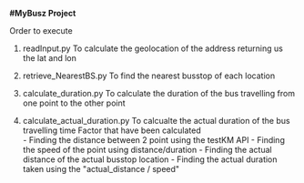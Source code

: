 <b>#MyBusz Project</b>

Order to execute
1) readInput.py 
    To calculate the geolocation of the address returning us the lat and lon

2) retrieve_NearestBS.py
    To find the nearest busstop of each location

3) calculate_duration.py
    To calculate the duration of the bus travelling from one point to the other point

4) calculate_actual_duration.py
    To calcualte the actual duration of the bus travelling time
    Factor that have been calculated
        <br>- Finding the distance between 2 point using the testKM API
        - Finding the speed of the point using distance/duration
        - Finding the actual distance of the actual busstop location
        - Finding the actual duration taken using the "actual_distance / speed"